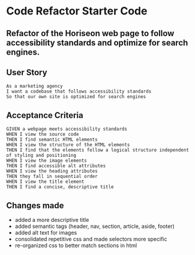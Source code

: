 # Code Refactor Starter Code
## Refactor of the Horiseon web page to follow accessibility standards and optimize for search engines.

## User Story

```
As a marketing agency
I want a codebase that follows accessibility standards
So that our own site is optimized for search engines
```

## Acceptance Criteria

```
GIVEN a webpage meets accessibility standards
WHEN I view the source code
THEN I find semantic HTML elements
WHEN I view the structure of the HTML elements
THEN I find that the elements follow a logical structure independent of styling and positioning
WHEN I view the image elements
THEN I find accessible alt attributes
WHEN I view the heading attributes
THEN they fall in sequential order
WHEN I view the title element
THEN I find a concise, descriptive title
```

## Changes made

- added a more descriptive title
- added semantic tags (header, nav, section, article, aside, footer)
- added alt text for images
- consolidated repetitive css and made selectors more specific
- re-organized css to better match sections in html


